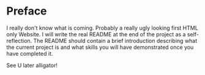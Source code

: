 # Preface

I really don't know what is coming.
Probably a really ugly looking first HTML only Website.
I will write the real README at the end of the project as a self-reflection.
The README should contain a brief introduction describing what the current project is and what skills you will have demonstrated once you have completed it.

See U later alligator!